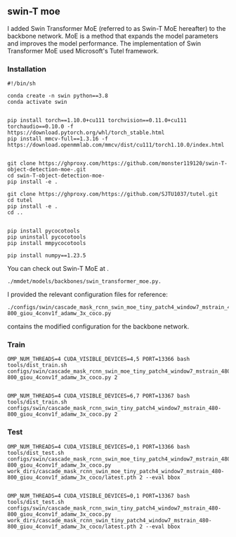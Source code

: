 ## swin-T moe 
I added Swin Transformer MoE (referred to as Swin-T MoE hereafter) to the backbone network. MoE is a method that expands the model parameters and improves the model performance. The implementation of Swin Transformer MoE used Microsoft's Tutel framework.

### Installation

```
#!/bin/sh

conda create -n swin python==3.8
conda activate swin


pip install torch==1.10.0+cu111 torchvision==0.11.0+cu111 torchaudio==0.10.0 -f https://download.pytorch.org/whl/torch_stable.html
pip install mmcv-full==1.3.16 -f https://download.openmmlab.com/mmcv/dist/cu111/torch1.10.0/index.html


git clone https://ghproxy.com/https://github.com/monster119120/swin-T-object-detection-moe-.git
cd swin-T-object-detection-moe-
pip install -e .

git clone https://ghproxy.com/https://github.com/SJTU1037/tutel.git
cd tutel
pip install -e .
cd ..


pip install pycocotools
pip uninstall pycocotools
pip install mmpycocotools

pip install numpy==1.23.5

```

You can check out Swin-T MoE at .
```
./mmdet/models/backbones/swin_transformer_moe.py.
```
I provided the relevant configuration files for reference:

```
./configs/swin/cascade_mask_rcnn_swin_moe_tiny_patch4_window7_mstrain_480-800_giou_4conv1f_adamw_3x_coco.py
```
contains the modified configuration for the backbone network.

### Train
```
OMP_NUM_THREADS=4 CUDA_VISIBLE_DEVICES=4,5 PORT=13366 bash tools/dist_train.sh configs/swin/cascade_mask_rcnn_swin_moe_tiny_patch4_window7_mstrain_480-800_giou_4conv1f_adamw_3x_coco.py 2


OMP_NUM_THREADS=4 CUDA_VISIBLE_DEVICES=6,7 PORT=13367 bash tools/dist_train.sh configs/swin/cascade_mask_rcnn_swin_tiny_patch4_window7_mstrain_480-800_giou_4conv1f_adamw_3x_coco.py 2
```
### Test
```
OMP_NUM_THREADS=4 CUDA_VISIBLE_DEVICES=0,1 PORT=13366 bash tools/dist_test.sh configs/swin/cascade_mask_rcnn_swin_moe_tiny_patch4_window7_mstrain_480-800_giou_4conv1f_adamw_3x_coco.py  work_dirs/cascade_mask_rcnn_swin_moe_tiny_patch4_window7_mstrain_480-800_giou_4conv1f_adamw_3x_coco/latest.pth 2 --eval bbox


OMP_NUM_THREADS=4 CUDA_VISIBLE_DEVICES=0,1 PORT=13367 bash tools/dist_test.sh configs/swin/cascade_mask_rcnn_swin_tiny_patch4_window7_mstrain_480-800_giou_4conv1f_adamw_3x_coco.py work_dirs/cascade_mask_rcnn_swin_tiny_patch4_window7_mstrain_480-800_giou_4conv1f_adamw_3x_coco/latest.pth 2 --eval bbox
```

